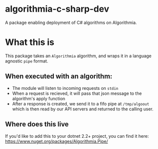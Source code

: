 # algorithmia-c-sharp-dev
A package enabling deployment of C# algorithms on Algorithmia.


# What this is
This package takes an `Algorithmia` algorithm, and wraps it in a language agnostic `pipe` format.

## When executed with an algorithm:
* The module will listen to incoming requests on `stdin`
* When a request is recieved, it will pass that json message to the algorithm's apply function
* After a response is created, we send it to a fifo pipe at `/tmp/algoout` which is then read by our API servers and returned to the calling user.

## Where does this live
If you'd like to add this to your dotnet 2.2+ project, you can find it here:
https://www.nuget.org/packages/Algorithmia.Pipe/
